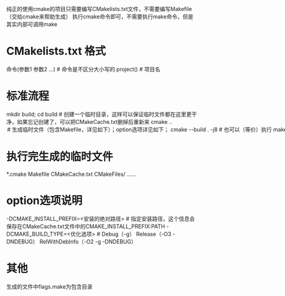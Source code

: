纯正的使用cmake的项目只需要编写CMakelists.txt文件，不需要编写Makefile（交给cmake来帮助生成）
执行cmake命令即可，不需要执行make命令，但是其实内部可调用make

# CMakelists.txt 格式
命令(参数1 参数2 ...) # 命令是不区分大小写的
project() # 项目名

# 标准流程
mkdir build; cd build  # 创建一个临时目录，这样可以保证临时文件都在这里更干净，如果忘记创建了，可以把CMakeCache.txt删掉后重新来
cmake .. <option>  # 生成临时文件（包含Makefile，详见如下）；option选项详见如下；
cmake --build . -j8  # 也可以（等价）执行 make -j8
cmake --install .  # 也可以（等价）执行 make install

# 执行完生成的临时文件
*.cmake
Makefile
CMakeCache.txt
CMakeFiles/
……

# option选项说明
-DCMAKE_INSTALL_PREFIX=<安装的绝对路径>  # 指定安装路径，这个信息会保存在CMakeCache.txt文件中的CMAKE_INSTALL_PREFIX:PATH
-DCMAKE_BUILD_TYPE=<优化选项>  # Debug（-g） Release（-O3 -DNDEBUG） RelWithDebInfo（-O2 -g -DNDEBUG）


# 其他
生成的文件中flags.make为包含目录